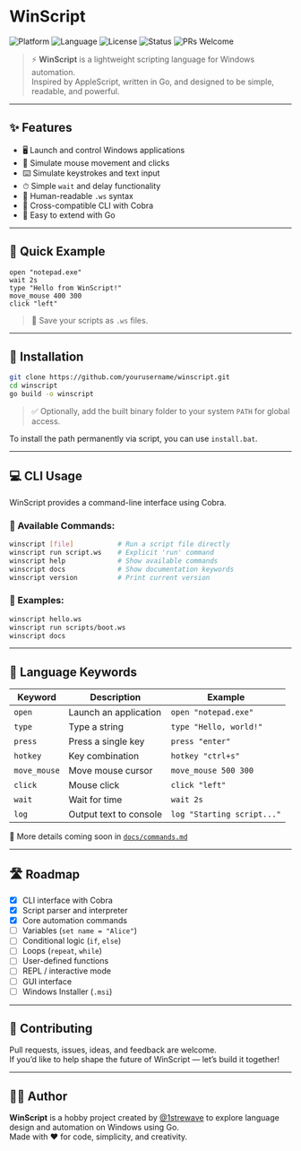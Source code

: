 # WinScript

![Platform](https://img.shields.io/badge/platform-Windows-blue?logo=windows)
![Language](https://img.shields.io/badge/language-Go-00ADD8?logo=go)
![License](https://img.shields.io/github/license/1strewave/winscript)
![Status](https://img.shields.io/badge/status-alpha-red)
![PRs Welcome](https://img.shields.io/badge/PRs-welcome-brightgreen)

> ⚡ **WinScript** is a lightweight scripting language for Windows automation.  
> Inspired by AppleScript, written in Go, and designed to be simple, readable, and powerful.

---

## ✨ Features

- 🖥 Launch and control Windows applications
- 🎯 Simulate mouse movement and clicks
- ⌨️ Simulate keystrokes and text input
- ⏱ Simple `wait` and delay functionality
- 📜 Human-readable `.ws` syntax
- 🔧 Cross-compatible CLI with Cobra
- 🧩 Easy to extend with Go

---

## 🚀 Quick Example

```winscript
open "notepad.exe"
wait 2s
type "Hello from WinScript!"
move_mouse 400 300
click "left"
```

> 📁 Save your scripts as `.ws` files.

---

## 🔧 Installation

```bash
git clone https://github.com/yourusername/winscript.git
cd winscript
go build -o winscript
```

> ✅ Optionally, add the built binary folder to your system `PATH` for global access.

To install the path permanently via script, you can use `install.bat`.

---

## 💻 CLI Usage

WinScript provides a command-line interface using Cobra.

### 🔹 Available Commands:

```bash
winscript [file]           # Run a script file directly
winscript run script.ws    # Explicit 'run' command
winscript help             # Show available commands
winscript docs             # Show documentation keywords
winscript version          # Print current version
```

### 🔸 Examples:

```bash
winscript hello.ws
winscript run scripts/boot.ws
winscript docs
```

---

## 🧠 Language Keywords

| Keyword       | Description                      | Example                           |
|---------------|----------------------------------|-----------------------------------|
| `open`        | Launch an application            | `open "notepad.exe"`              |
| `type`        | Type a string                    | `type "Hello, world!"`            |
| `press`       | Press a single key               | `press "enter"`                   |
| `hotkey`      | Key combination                  | `hotkey "ctrl+s"`                 |
| `move_mouse`  | Move mouse cursor                | `move_mouse 500 300`              |
| `click`       | Mouse click                      | `click "left"`                    |
| `wait`        | Wait for time                    | `wait 2s`                         |
| `log`         | Output text to console           | `log "Starting script..."`        |

📘 More details coming soon in [`docs/commands.md`](docs/commands.md)

---

## 🛣 Roadmap

- [x] CLI interface with Cobra
- [x] Script parser and interpreter
- [x] Core automation commands
- [ ] Variables (`set name = "Alice"`)
- [ ] Conditional logic (`if`, `else`)
- [ ] Loops (`repeat`, `while`)
- [ ] User-defined functions
- [ ] REPL / interactive mode
- [ ] GUI interface
- [ ] Windows Installer (`.msi`)

---

## 🤝 Contributing

Pull requests, issues, ideas, and feedback are welcome.  
If you’d like to help shape the future of WinScript — let’s build it together!

---

## 🧑‍💻 Author

**WinScript** is a hobby project created by [@1strewave](https://github.com/1strewave) to explore language design and automation on Windows using Go.  
Made with ❤️ for code, simplicity, and creativity.
